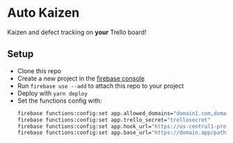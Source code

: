 # Auto Kaizen

Kaizen and defect tracking on **your** Trello board!

## Setup

- Clone this repo
- Create a new project in the [firebase console](https://console.firebase.google.com/u/0/)
- Run `firebase use --add` to attach this repo to your project
- Deploy with `yarn deploy`
- Set the functions config with:
  ```sh
  firebase functions:config:set app.allowed_domains="domain1.com,domain2.com"
  firebase functions:config:set app.trello_secret="trellosecret"
  firebase functions:config:set app.hook_url="https://us-central1-project.cloudfunctions.net/trelloHook"
  firebase functions:config:set app.base_url="https://domain.app/path"
  ```
